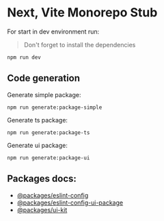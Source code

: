 # Next, Vite Monorepo Stub

For start in dev environment run:

> Don't forget to install the dependencies

```
npm run dev
```

## Code generation

Generate simple package:

```
npm run generate:package-simple
```

Generate ts package:

```
npm run generate:package-ts
```

Generate ui package:

```
npm run generate:package-ui
```

## Packages docs:

- [@packages/eslint-config](/packages/eslint-config/README.md)
- [@packages/eslint-config-ui-package](/packages/eslint-config-ui-package/README.md)
- [@packages/ui-kit](/packages/ui-kit/README.md)

